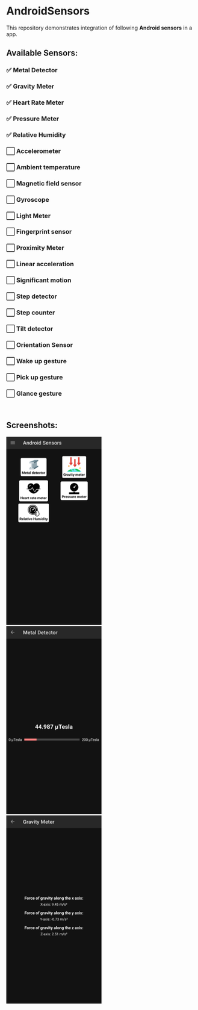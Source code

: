 # AndroidSensors
This repository demonstrates integration of following **Android sensors** in a app.

## Available Sensors:
<h3>✅ Metal Detector</h3>
<h3>✅  Gravity Meter</h3>
<h3>✅  Heart Rate Meter</h3>
<h3>✅  Pressure Meter</h3>
<h3>✅  Relative Humidity</h3>
<h3>⬜️ Accelerometer</h3>
<h3>⬜️ Ambient temperature</h3>
<h3>⬜️ Magnetic field sensor</h3>
<h3>⬜️ Gyroscope</h3>
<h3>⬜️ Light Meter</h3>
<h3>⬜️ Fingerprint sensor</h3>
<h3>⬜️ Proximity Meter</h3>
<h3>⬜️ Linear acceleration</h3>
<h3>⬜️ Significant motion</h3>
<h3>⬜️ Step detector</h3>
<h3>⬜️ Step counter</h3>
<h3>⬜️ Tilt detector</h3>
<h3>⬜️ Orientation Sensor</h3>
<h3>⬜️ Wake up gesture</h3>
<h3>⬜️ Pick up gesture</h3>
<h3>⬜️ Glance gesture</h3>
<br/>

## Screenshots:
<a><img src="https://github.com/AkshayAshokCode/AndroidSensors/blob/master/screenshot1.png" height="500"></a> &nbsp;&nbsp;&nbsp;&nbsp;
<a><img src="https://github.com/AkshayAshokCode/AndroidSensors/blob/master/screenshot2.png" height="500"></a>&nbsp;&nbsp;&nbsp;&nbsp;
<a><img src="https://github.com/AkshayAshokCode/AndroidSensors/blob/master/screenshot3.png" height="500"></a>

